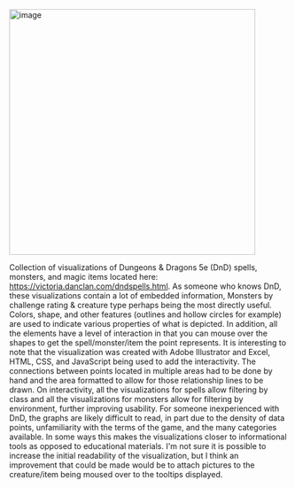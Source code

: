 <img width="444" alt="image" src="https://github.com/Termite1/reflections/assets/67423556/344f3bcb-ac33-4846-80e1-9f3ac95680bc">

Collection of visualizations of Dungeons & Dragons 5e (DnD) spells, monsters, and magic items located here: https://victoria.danclan.com/dndspells.html. As someone who knows DnD, these visualizations contain a lot of embedded information, Monsters by challenge rating & creature type perhaps being the most directly useful. Colors, shape, and other features (outlines and hollow circles for example) are used to indicate various properties of what is depicted. In addition, all the elements have a level of interaction in that you can mouse over the shapes to get the spell/monster/item the point represents. It is interesting to note that the visualization was created with Adobe Illustrator and Excel, HTML, CSS, and JavaScript being used to add the interactivity. The connections between points located in multiple areas had to be done by hand and the area formatted to allow for those relationship lines to be drawn. On interactivity, all the visualizations for spells allow filtering by class and all the visualizations for monsters allow for filtering by environment, further improving usability. For someone inexperienced with DnD, the graphs are likely difficult to read, in part due to the density of data points, unfamiliarity with the terms of the game, and the many categories available. In some ways this makes the visualizations closer to informational tools as opposed to educational materials. I'm not sure it is possible to increase the initial readability of the visualization, but I think an improvement that could be made would be to attach pictures to the creature/item being moused over to the tooltips displayed.
